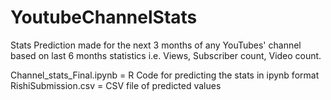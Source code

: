 # YoutubeChannelStats

Stats Prediction made for the next 3 months of any YouTubes' channel based on last 6 months statistics i.e. Views, Subscriber count, Video count.

Channel_stats_Final.ipynb = R Code for predicting the stats in ipynb format
RishiSubmission.csv = CSV file of predicted values
